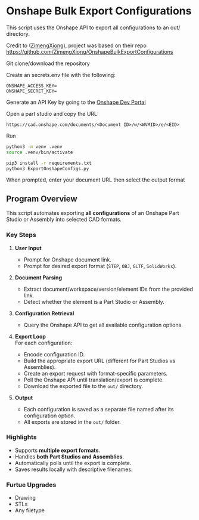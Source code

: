 # Onshape Bulk Export Configurations

This script uses the Onshape API to export all configurations to an out/ directory.

Credit to ([ZimengXiong](https://github.com/ZimengXiong)), project was based on their repo https://github.com/ZimengXiong/OnshapeBulkExportConfigurations

Git clone/download the repository

Create an secrets.env file with the following:

```
ONSHAPE_ACCESS_KEY=
ONSHAPE_SECRET_KEY=
```

Generate an API Key by going to the [Onshape Dev Portal](https://cad.onshape.com/appstore/dev-portal)

Open a part studio and copy the URL:

```
https://cad.onshape.com/documents/<Document ID>/w/<WVMID>/e/<EID>
```

Run

```bash
python3 -m venv .venv
source .venv/bin/activate

pip3 install -r requirements.txt
python3 ExportOnshapeConfigs.py
```

When prompted, enter your document URL then select the output format

## Program Overview

This script automates exporting **all configurations** of an Onshape Part Studio or Assembly into selected CAD formats.  

### Key Steps
1. **User Input**  
   - Prompt for Onshape document link.  
   - Prompt for desired export format (`STEP`, `OBJ`, `GLTF`, `SolidWorks`).  

2. **Document Parsing**  
   - Extract document/workspace/version/element IDs from the provided link.  
   - Detect whether the element is a Part Studio or Assembly.  

3. **Configuration Retrieval**  
   - Query the Onshape API to get all available configuration options.  

4. **Export Loop**  
   For each configuration:  
   - Encode configuration ID.  
   - Build the appropriate export URL (different for Part Studios vs Assemblies).  
   - Create an export request with format-specific parameters.  
   - Poll the Onshape API until translation/export is complete.  
   - Download the exported file to the `out/` directory.  

5. **Output**  
   - Each configuration is saved as a separate file named after its configuration option.  
   - All exports are stored in the `out/` folder.  

### Highlights
- Supports **multiple export formats**.  
- Handles **both Part Studios and Assemblies**.  
- Automatically polls until the export is complete.  
- Saves results locally with descriptive filenames.  

### Furtue Upgrades
 - Drawing
 - STLs
 - Any filetype